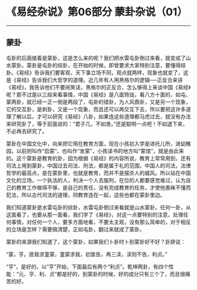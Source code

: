 # 《易经杂说》第06部分 蒙卦杂说（01）

------

## 蒙卦

屯卦的后面接着是蒙卦，这是怎么来的呢？我们把水雷屯卦倒过来看，就变成了山水蒙卦。蒙卦是屯卦的综卦，在开始的时候，即曾要求大家特别注意，要懂得综卦。《易经》告诉我们要客观，天下事立场不同，观点就两样，现象也就变了，这是《易经》告诉我们大哲学的道理。近几年有人用黑格尔的逻辑──正反合来讲《易经》，我告诉他们不要闹笑话，黑格尔的正反合，怎么够得上来谈中国《易经》呢？那不过是以三段来看事情，中国《易经》是八面玲珑，看八方十面的，如屯、蒙两卦，就已经一正一倒是两段了，屯卦的错卦，为人风鼎卦，又是另一个现象，它的交互卦，是剥卦，又是一个现象，而且还可以再交互下去，所以要把这许多道理了解以后，才可以研究《易经》八卦，如果连这些道理都马虎过去，就没有办法来研究卦了，等于前面说的：“君子几，不如舍。”还是聪明一点吧！不如退下来，不必再去研究了。

蒙卦在中国文化中，向来把它用在教育方面，现在小孩初入学是进托儿所，进幼稚园，以前则叫作“启蒙”，也叫作“发蒙”，小孩读书的地方叫“蒙馆”，就是由此来的。这个蒙卦是教育的卦，因为根据《易经》的内容所说，教育上常常用到，还有司法上用到蒙卦，中国过去司法、刑法，都是属于礼的范围，中国人的司法，法律哲学的最高点，是在蒙卦里，也就是教育，而并不是摆杀人的威风。所以站在中国文化的立场，一个执法的人，判决一个人去服刑，在位的人都要感觉难过，认为自己的教育工作做得不够，是自己的责任，没有完成教育的任务，才使他愚昧不懂而犯法，所以古代司法的道理，同教育连在一起，这些也都在蒙卦里边。

我们知道蒙卦是水雷屯卦的综卦，水雷屯卦倒过来看就是山水蒙卦。任何一卦，从这面看了，也要从那一面看，我们学了《易经》，对这一点要特别的注意，处理任何事情，对任何一个人，要多方面地看，不要太主观，没有那么简单的，对于相反的立场是怎样？需要搞清楚，正如屯卦，翻过来就成了蒙卦。

蒙卦的来源我们知道了，这个蒙卦，如果我们卜卦时卜到蒙卦好不好？卦辞说：

“蒙，亨。匪我求童蒙，童蒙求我，初筮告，再三渎，渎则不告，利贞。”

“亨”，是好的，以“亨”开始，下面最后有两个“利贞”。乾坤两卦，有四个性能：“元、亨、利、贞”都是好的，到蒙卦的时候，好的成分只有三个了，而且很痛苦的好。